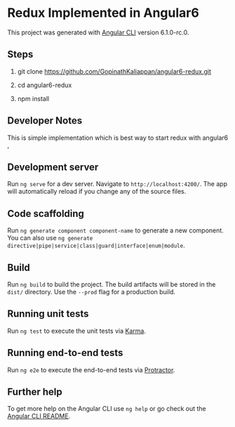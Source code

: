 # Redux Implemented in Angular6 

This project was generated with [Angular CLI](https://github.com/angular/angular-cli) version 6.1.0-rc.0.


## Steps 
 
 1.  git clone https://github.com/GopinathKaliappan/angular6-redux.git

  2.  cd angular6-redux

  3.  npm install 


## Developer Notes 

  This is simple implementation which is best way to start redux with angular6 ,

 
## Development server

Run `ng serve` for a dev server. Navigate to `http://localhost:4200/`. The app will automatically reload if you change any of the source files.

## Code scaffolding

Run `ng generate component component-name` to generate a new component. You can also use `ng generate directive|pipe|service|class|guard|interface|enum|module`.

## Build

Run `ng build` to build the project. The build artifacts will be stored in the `dist/` directory. Use the `--prod` flag for a production build.

## Running unit tests

Run `ng test` to execute the unit tests via [Karma](https://karma-runner.github.io).

## Running end-to-end tests

Run `ng e2e` to execute the end-to-end tests via [Protractor](http://www.protractortest.org/).

## Further help

To get more help on the Angular CLI use `ng help` or go check out the [Angular CLI README](https://github.com/angular/angular-cli/blob/master/README.md).
